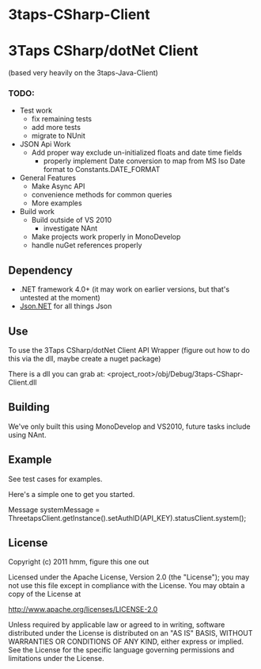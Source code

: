 # 3taps-CSharp-Client
# 3Taps CSharp/dotNet Client

(based very heavily on the 3taps-Java-Client)

### TODO:
- Test work
  - fix remaining tests
  - add more tests
  - migrate to NUnit
- JSON Api Work
  - Add proper way exclude un-initialized floats and date time fields
    - properly implement Date conversion to map from MS Iso Date format to Constants.DATE_FORMAT
- General Features
  - Make Async API
  - convenience methods for common queries
  - More examples
- Build work
  - Build outside of VS 2010
    - investigate NAnt
  - Make projects work properly in MonoDevelop
  - handle nuGet references properly


## Dependency

* .NET framework 4.0+ (it may work on earlier versions, but that's untested at the moment)
* [Json.NET](http://json.codeplex.com/) for all things Json 

## Use

To use the 3Taps CSharp/dotNet Client API Wrapper
(figure out how to do this via the dll, maybe create a nuget package)

There is a dll you can grab at:
<project_root>/obj/Debug/3taps-CShapr-Client.dll


## Building

We've only built this using MonoDevelop and VS2010, future tasks include using NAnt.

## Example

See test cases for examples.

Here's a simple one to get you started.

Message systemMessage = ThreetapsClient.getInstance().setAuthID(API_KEY).statusClient.system();

## License

Copyright (c) 2011 hmm, figure this one out

Licensed under the Apache License, Version 2.0 (the "License"); 
you may not use this file except in compliance with the License. 
You may obtain a copy of the License at 

  http://www.apache.org/licenses/LICENSE-2.0 

Unless required by applicable law or agreed to in writing, software 
distributed under the License is distributed on an "AS IS" BASIS, 
WITHOUT WARRANTIES OR CONDITIONS OF ANY KIND, either express or implied. 
See the License for the specific language governing permissions and 
limitations under the License.